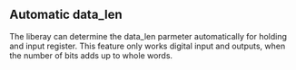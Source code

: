 Automatic data_len
------------------

The liberay can determine the data_len parmeter automatically for holding and input register. This feature only works digital input and outputs, when the number of bits adds up to whole words.


